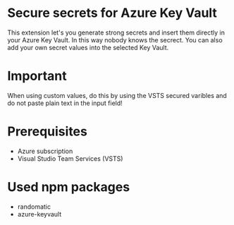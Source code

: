 # Secure secrets for Azure Key Vault

This extension let's you generate strong secrets and insert them directly in your Azure Key Vault. In this way nobody knows the secrect.
You can also add your own secret values into the selected Key Vault. 

# Important
When using custom values, do this by using the VSTS secured varibles and do not paste plain text in the input field!

# Prerequisites
- Azure subscription
- Visual Studio Team Services (VSTS)


# Used npm packages
- randomatic
- azure-keyvault




